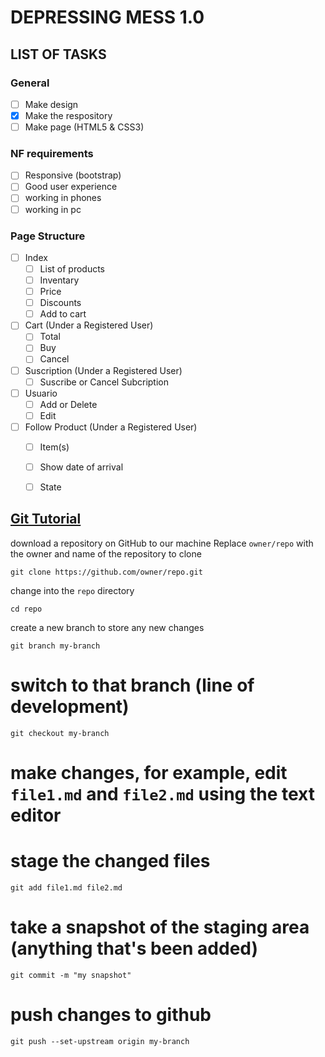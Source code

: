 # DEPRESSING MESS 1.0

## LIST OF TASKS

### General
- [ ] Make design
- [x] Make the respository
- [ ] Make page (HTML5 & CSS3)
 
### NF requirements
- [ ] Responsive (bootstrap)
- [ ] Good user experience
- [ ] working in phones
- [ ] working in pc

### Page Structure
- [ ] Index
  - [ ] List of products
  - [ ] Inventary
  - [ ] Price
  - [ ] Discounts
  - [ ] Add to cart

- [ ] Cart (Under a Registered User)
  -  [ ] Total
  -  [ ] Buy
  -  [ ] Cancel

- [ ] Suscription (Under a Registered User)
  - [ ] Suscribe or Cancel Subcription
 
- [ ] Usuario 
  - [ ] Add or Delete
  - [ ] Edit 

- [ ] Follow Product (Under a Registered User)
  - [ ] Item(s)
  - [ ] Show date of arrival
  - [ ] State


## [Git Tutorial](https://docs.github.com/en/get-started/using-git/about-git)

download a repository on GitHub to our machine
Replace `owner/repo` with the owner and name of the repository to clone
```
git clone https://github.com/owner/repo.git
```
change into the `repo` directory
```
cd repo
```

create a new branch to store any new changes
```
git branch my-branch

```
# switch to that branch (line of development)
```
git checkout my-branch

```
# make changes, for example, edit `file1.md` and `file2.md` using the text editor

# stage the changed files
```
git add file1.md file2.md
```

# take a snapshot of the staging area (anything that's been added)
```
git commit -m "my snapshot"
```

# push changes to github
```
git push --set-upstream origin my-branch
```


